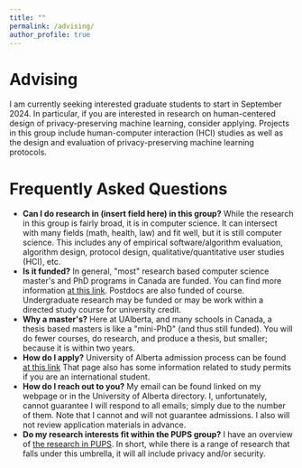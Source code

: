 ```yaml
---
title: ""
permalink: /advising/
author_profile: true
---
```


<h1> Advising</h1>
I am currently seeking interested graduate students to start in September 2024. In particular, if you are interested in research on human-centered design of privacy-preserving machine learning, consider applying. Projects in this group include human-computer interaction (HCI) studies as well as the design and evaluation of privacy-preserving machine learning protocols. 

<h1>Frequently Asked Questions</h1>
<ul>
  <li><b>Can I do research in (insert field here) in this group?</b> While the research in this group is fairly broad, it is in computer science. It can intersect with many fields (math, health, law) and fit well, but it is still computer science. This includes any of empirical software/algorithm evaluation, algorithm design, protocol design, qualitative/quantitative user studies (HCI), etc. </li>
   <li><b>Is it funded?</b> In general, "most" research based computer science master's and PhD programs in Canada are funded. You can find more information <a href="https://www.ualberta.ca/computing-science/undergraduate-studies/financial-support-and-awards.html">at this link</a>. Postdocs are also funded of course. Undergraduate research may be funded or may be work within a directed study course for university credit. </li>
  
  <li><b>Why a master's?</b> Here at UAlberta, and many schools in Canada, a thesis based masters is like a "mini-PhD" (and thus still funded). You will do fewer courses, do research, and produce a thesis, but smaller; because it is within two years.</li>
   <li><b>How do I apply?</b> University of Alberta admission process can be found <a href="https://www.ualberta.ca/computing-science/graduate-studies/programs-and-admissions/index.html">at this link</a> That page also has some information related to study permits if you are an international student.</li>
   <li><b>How do I reach out to you?</b> My email can be found linked on my webpage or in the University of Alberta directory. I, unfortunately, cannot guarantee I will respond to all emails; simply due to the number of them. Note that I cannot and will not guarantee admissions. I also will not review application materials in advance.</li>
  <li><b>Do my research interests fit within the PUPS group?</b> I have an overview of <a href="https://bkacsmar.github.io/pups/">the research in PUPS</a>. In short, while there is a range of research that falls under this umbrella, it will all include privacy and/or security.</li>
</ul>
